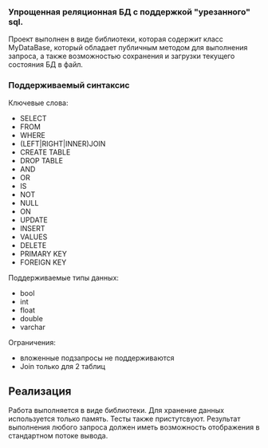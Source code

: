 ### Упрощенная реляционная БД с поддержкой "урезанного" sql. 
Проект выполнен в виде библиотеки, которая содержит класс MyDataBase, который обладает публичным методом для выполнения запроса, а также возможностью сохранения и загрузки текущего состояния БД в файл.

### Поддерживаемый синтаксис

Ключевые слова:

- SELECT
- FROM
- WHERE
- (LEFT|RIGHT|INNER)JOIN
- CREATE TABLE
- DROP TABLE
- AND
- OR
- IS
- NOT
- NULL
- ON
- UPDATE
- INSERT
- VALUES
- DELETE
- PRIMARY KEY
- FOREIGN KEY

Поддерживаемые типы данных:

- bool
- int
- float
- double
- varchar

Ограничения:

- вложенные подзапросы не поддерживаются
- Join только для 2 таблиц

## Реализация

Работа выполняется в виде библиотеки. Для хранение данных используется только память. Тесты также пристутсвуют.
Результат выполнения любого запроса должен иметь возможность отображения в стандартном потоке вывода.
